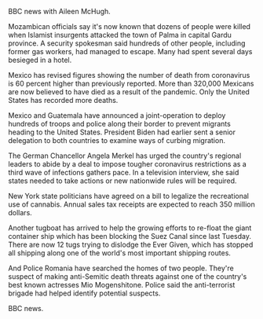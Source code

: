 BBC news with Aileen McHugh.

Mozambican officials say it's now known that dozens of people were killed when Islamist insurgents attacked the town of Palma in capital Gardu province. A security spokesman said hundreds of other people, including former gas workers, had managed to escape. Many had spent several days besieged in a hotel.

Mexico has revised figures showing the number of death from coronavirus is 60 percent higher than previously reported. More than 320,000 Mexicans are now believed to have died as a result of the pandemic. Only the United States has recorded more deaths.

Mexico and Guatemala have announced a joint-operation to deploy hundreds of troops and police along their border to prevent migrants heading to the United States. President Biden had earlier sent a senior delegation to both countries to examine ways of curbing migration. 

The German Chancellor Angela Merkel has urged the country's regional leaders to abide by a deal to impose tougher coronavirus restrictions as a third wave of infections gathers pace. In a television interview, she said states needed to take actions or new nationwide rules will be required.

New York state politicians have agreed on a bill to legalize the recreational use of cannabis. Annual sales tax receipts are expected to reach 350 million dollars.

Another tugboat has arrived to help the growing efforts to re-float the giant container ship which has been blocking the Suez Canal since last Tuesday. There are now 12 tugs trying to dislodge the Ever Given, which has stopped all shipping along one of the world's most important shipping routes.

And Police Romania have searched the homes of two people. They're suspect of making anti-Semitic death threats against one of the country's best known actresses Mio Mogenshitone. Police said the anti-terrorist brigade had helped identify potential suspects.

BBC news.
